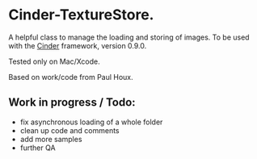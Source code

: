 Cinder-TextureStore.
===========

A helpful class to manage the loading and storing of images. To be used with the [Cinder](https://libcinder.org/) framework, version 0.9.0. 

Tested only on Mac/Xcode.  

Based on work/code from Paul Houx.


Work in progress /  Todo:
--------
 * fix asynchronous loading of a whole folder
 * clean up code and comments
 * add more samples
 * further QA


